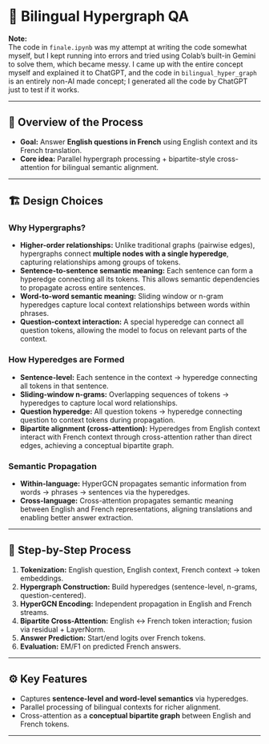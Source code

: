 # 🧠 Bilingual Hypergraph QA

**Note:**  
The code in `finale.ipynb` was my attempt at writing the code somewhat myself, but I kept running into errors and tried using Colab’s built-in Gemini to solve them, which became messy. I came up with the entire concept myself and explained it to ChatGPT, and the code in `bilingual_hyper_graph` is an entirely non-AI made concept; I generated all the code by ChatGPT just to test if it works.

---

## 🔹 Overview of the Process

- **Goal:** Answer **English questions in French** using English context and its French translation.  
- **Core idea:** Parallel hypergraph processing + bipartite-style cross-attention for bilingual semantic alignment.

---

## 🏗️ Design Choices

### Why Hypergraphs?
- **Higher-order relationships:** Unlike traditional graphs (pairwise edges), hypergraphs connect **multiple nodes with a single hyperedge**, capturing relationships among groups of tokens.  
- **Sentence-to-sentence semantic meaning:** Each sentence can form a hyperedge connecting all its tokens. This allows semantic dependencies to propagate across entire sentences.  
- **Word-to-word semantic meaning:** Sliding window or n-gram hyperedges capture local context relationships between words within phrases.  
- **Question-context interaction:** A special hyperedge can connect all question tokens, allowing the model to focus on relevant parts of the context.

### How Hyperedges are Formed
- **Sentence-level:** Each sentence in the context → hyperedge connecting all tokens in that sentence.  
- **Sliding-window n-grams:** Overlapping sequences of tokens → hyperedges to capture local word relationships.  
- **Question hyperedge:** All question tokens → hyperedge connecting question to context tokens during propagation.  
- **Bipartite alignment (cross-attention):** Hyperedges from English context interact with French context through cross-attention rather than direct edges, achieving a conceptual bipartite graph.

### Semantic Propagation
- **Within-language:** HyperGCN propagates semantic information from words → phrases → sentences via the hyperedges.  
- **Cross-language:** Cross-attention propagates semantic meaning between English and French representations, aligning translations and enabling better answer extraction.  

---

## 🔹 Step-by-Step Process
1. **Tokenization:** English question, English context, French context → token embeddings.  
2. **Hypergraph Construction:** Build hyperedges (sentence-level, n-grams, question-centered).  
3. **HyperGCN Encoding:** Independent propagation in English and French streams.  
4. **Bipartite Cross-Attention:** English ↔ French token interaction; fusion via residual + LayerNorm.  
5. **Answer Prediction:** Start/end logits over French tokens.  
6. **Evaluation:** EM/F1 on predicted French answers.

---

## ⚙️ Key Features
- Captures **sentence-level and word-level semantics** via hyperedges.  
- Parallel processing of bilingual contexts for richer alignment.  
- Cross-attention as a **conceptual bipartite graph** between English and French tokens.  

---

